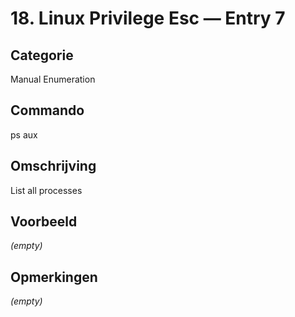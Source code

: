 # 18. Linux Privilege Esc — Entry 7

## Categorie

Manual Enumeration

## Commando

ps aux

## Omschrijving

List all processes

## Voorbeeld

_(empty)_

## Opmerkingen

_(empty)_

